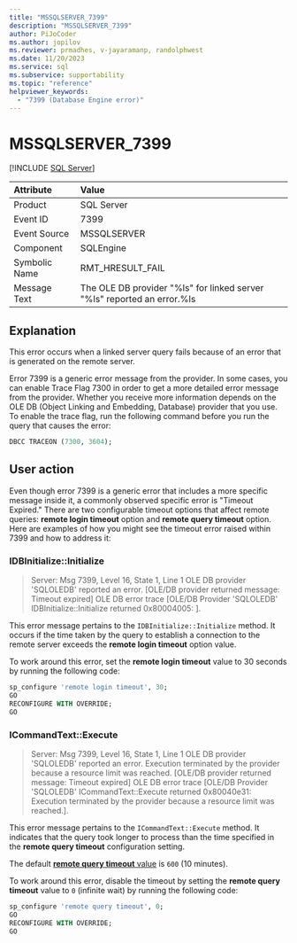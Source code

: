 ```yaml
---
title: "MSSQLSERVER_7399"
description: "MSSQLSERVER_7399"
author: PiJoCoder
ms.author: jopilov
ms.reviewer: prmadhes, v-jayaramanp, randolphwest
ms.date: 11/20/2023
ms.service: sql
ms.subservice: supportability
ms.topic: "reference"
helpviewer_keywords:
  - "7399 (Database Engine error)"
---
```


# MSSQLSERVER_7399

[!INCLUDE [SQL Server](../../includes/applies-to-version/sqlserver.md)]

| Attribute | Value |
| :--- | :--- |
| Product | SQL Server |
| Event ID | 7399 |
| Event Source | MSSQLSERVER |
| Component | SQLEngine |
| Symbolic Name | RMT_HRESULT_FAIL |
| Message Text | The OLE DB provider "%ls" for linked server "%ls" reported an error.%ls |

## Explanation

This error occurs when a linked server query fails because of an error that is generated on the remote server.

Error 7399 is a generic error message from the provider. In some cases, you can enable Trace Flag 7300 in order to get a more detailed error message from the provider. Whether you receive more information depends on the OLE DB (Object Linking and Embedding, Database) provider that you use. To enable the trace flag, run the following command before you run the query that causes the error:

```sql
DBCC TRACEON (7300, 3604);
```

## User action

Even though error 7399 is a generic error that includes a more specific message inside it, a commonly observed specific error is "Timeout Expired." There are two configurable timeout options that affect remote queries: **remote login timeout** option and **remote query timeout** option. Here are examples of how you might see the timeout error raised within 7399 and how to address it:

### IDBInitialize::Initialize

> Server: Msg 7399, Level 16, State 1, Line 1 OLE DB provider 'SQLOLEDB' reported an error. [OLE/DB provider returned message: Timeout expired] OLE DB error trace [OLE/DB Provider 'SQLOLEDB' IDBInitialize::Initialize returned 0x80004005: ].

This error message pertains to the `IDBInitialize::Initialize` method. It occurs if the time taken by the query to establish a connection to the remote server exceeds the **remote login timeout** option value.

To work around this error, set the **remote login timeout** value to 30 seconds by running the following code:

```sql
sp_configure 'remote login timeout', 30;
GO
RECONFIGURE WITH OVERRIDE;
GO
```

### ICommandText::Execute

> Server: Msg 7399, Level 16, State 1, Line 1 OLE DB provider 'SQLOLEDB' reported an error. Execution terminated by the provider because a resource limit was reached. [OLE/DB provider returned message: Timeout expired] OLE DB error trace [OLE/DB Provider 'SQLOLEDB' ICommandText::Execute returned 0x80040e31: Execution terminated by the provider because a resource limit was reached.].

This error message pertains to the `ICommandText::Execute` method. It indicates that the query took longer to process than the time specified in the **remote query timeout** configuration setting.

The default [**remote query timeout** value](../../database-engine/configure-windows/configure-the-remote-query-timeout-server-configuration-option.md) is `600` (10 minutes).

To work around this error, disable the timeout by setting the **remote query timeout** value to `0` (infinite wait) by running the following code:

```sql
sp_configure 'remote query timeout', 0;
GO
RECONFIGURE WITH OVERRIDE;
GO
```
